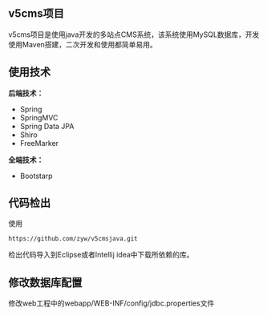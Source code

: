 ## v5cms项目
v5cms项目是使用java开发的多站点CMS系统，该系统使用MySQL数据库，开发使用Maven搭建，二次开发和使用都简单易用。
## 使用技术
**后端技术：**
- Spring
- SpringMVC
- Spring Data JPA
- Shiro
- FreeMarker

**全端技术：**
- Bootstarp

## 代码检出
使用

```
https://github.com/zyw/v5cmsjava.git
```

检出代码导入到Eclipse或者Intellij idea中下载所依赖的库。
## 修改数据库配置
修改web工程中的webapp/WEB-INF/config/jdbc.properties文件